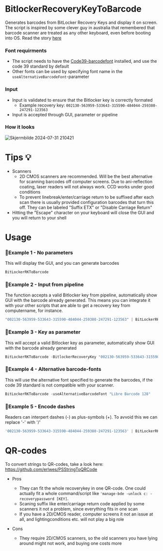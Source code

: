 # BitlockerRecoveryKeyToBarcode
Generates barcodes from BitLocker Recovery Keys and display it on screen. The script is inspired by some clever guy in australia that remembered that barcode scanner are treated as any other keyboard, even before booting into OS. Read the story [here](https://www.theregister.com/2024/07/25/crowdstrike_remediation_with_barcode_scanner/)

### Font requirments
* The script needs to have the [Code39-barcodefont](https://www.dafont.com/code39.font) installed, and use the code 39 standard by default
* Other fonts can be used by specifying font name in the `useAlternativeBarcodeFont`-parameter

### Input
* Input is validated to ensure that the Bitlocker key is correctly formated
  * Example recovery key: `002130-563959-533643-315590-484044-259380-247291-123563`
* Input is accepted through GUI, parameter or pipeline

### How it looks
![Skjermbilde 2024-07-31 210421](https://github.com/user-attachments/assets/f3425823-f59f-4059-bf48-153f307c7a33)

# Tips 💡
* Scanners
  * 2D CMOS scanners are recommended. Will be the best alternative for scanning barcodes off computer screens. Due to ani-reflection coating, laser readers will not always work. CCD works under good conditions
  * To prevent  linebreak/enter/carriage return to be suffixed after each scan there is usually provided configuration barcodes that turn this off. They can be labeled "Suffix ETX" or "Disable Carriage Return"
* Hitting the "Escape" character on your keyboard will close the GUI and you will return to your shell


# Usage

### 🔵Example 1 - No parameters
This will display the GUI, and you can generate barcodes
```PowerShell
BitLockerRKToBarcode
```

### 🔵Example 2 - Input from pipeline
The function accepts a valid Bitlocker key from pipeline, automatically show GUI with the barcode already generated.
This means you can integrate it with your other scripts that are able to get a recovery key from computername, for instance.
```PowerShell
"002130-563959-533643-315590-484044-259380-247291-123563" | BitLockerRKToBarcode
```

### 🔵Example 3 - Key as parameter
This will accept a valid Bitlocker key as parameter, automatically show GUI with the barcode already generated
```PowerShell
BitLockerRKToBarcode -BitlockerRecoveryKey "002130-563959-533643-315590-484044-259380-247291-123563"
```

### 🔵Example 4 - Alternative barcode-fonts
This will use the alternative font specified to generate the barcodes, if the code 39 standard is not compatible with your scanner.
```PowerShell
BitLockerRKToBarcode -useAlternativeBarcodeFont "Libre Barcode 128"
```

### 🔵Example 5 - Encode dashes
Readers can interpert dashes (-) as plus-symbols (+). To avvoid this we can replace '-' with '/'
```PowerShell
'002130-563959-533643-315590-484044-259380-247291-123563' | BitLockerRKToBarcode -EncodeDashes
```

# QR-codes

To convert strings to QR-codes, take a look here: https://github.com/erlwes/PSStringToQRCode

* Pros
  * They can fit the whole recoverykey in one QR-code. One could actually fit a whole command/script like `'manage-bde -unlock c: -recoverypassword [KEY]`.
  * Scaning suffix like enter/carriage return code applied by some scanners it not a problem, since everything fits in one scan
  * If you have a 2D/CMOS reader, computer screens it not an issue at all, and lightingconditions etc. will not play a big role

* Cons
  * They require 2D/CMOS scanners, so the old scanners you have lying around might not work, and buying one costs more
